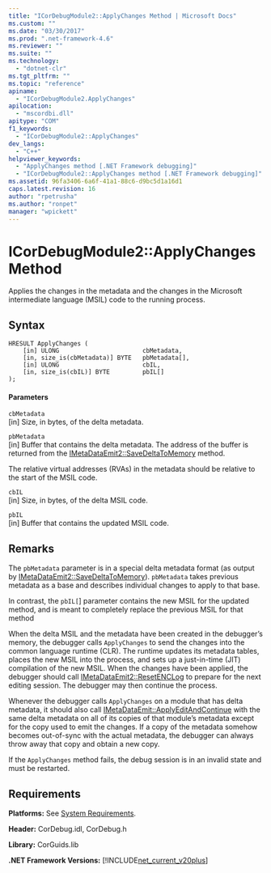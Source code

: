 ```yaml
---
title: "ICorDebugModule2::ApplyChanges Method | Microsoft Docs"
ms.custom: ""
ms.date: "03/30/2017"
ms.prod: ".net-framework-4.6"
ms.reviewer: ""
ms.suite: ""
ms.technology: 
  - "dotnet-clr"
ms.tgt_pltfrm: ""
ms.topic: "reference"
apiname: 
  - "ICorDebugModule2.ApplyChanges"
apilocation: 
  - "mscordbi.dll"
apitype: "COM"
f1_keywords: 
  - "ICorDebugModule2::ApplyChanges"
dev_langs: 
  - "C++"
helpviewer_keywords: 
  - "ApplyChanges method [.NET Framework debugging]"
  - "ICorDebugModule2::ApplyChanges method [.NET Framework debugging]"
ms.assetid: 96fa3406-6a6f-41a1-88c6-d9bc5d1a16d1
caps.latest.revision: 16
author: "rpetrusha"
ms.author: "ronpet"
manager: "wpickett"
---
```

# ICorDebugModule2::ApplyChanges Method
Applies the changes in the metadata and the changes in the Microsoft intermediate language (MSIL) code to the running process.  
  
## Syntax  
  
```  
HRESULT ApplyChanges (  
    [in] ULONG                       cbMetadata,  
    [in, size_is(cbMetadata)] BYTE   pbMetadata[],  
    [in] ULONG                       cbIL,  
    [in, size_is(cbIL)] BYTE         pbIL[]  
);  
```  
  
#### Parameters  
 `cbMetadata`  
 [in] Size, in bytes, of the delta metadata.  
  
 `pbMetadata`  
 [in] Buffer that contains the delta metadata. The address of the buffer is returned from the [IMetaDataEmit2::SaveDeltaToMemory](../../../../docs/framework/unmanaged-api/metadata/imetadataemit2-savedeltatomemory-method.md) method.  
  
 The relative virtual addresses (RVAs) in the metadata should be relative to the start of the MSIL code.  
  
 `cbIL`  
 [in] Size, in bytes, of the delta MSIL code.  
  
 `pbIL`  
 [in] Buffer that contains the updated MSIL code.  
  
## Remarks  
 The `pbMetadata` parameter is in a special delta metadata format (as output by [IMetaDataEmit2::SaveDeltaToMemory](../../../../docs/framework/unmanaged-api/metadata/imetadataemit2-savedeltatomemory-method.md)). `pbMetadata` takes previous metadata as a base and describes individual changes to apply to that base.  
  
 In contrast, the `pbIL[`] parameter contains the new MSIL for the updated method, and is meant to completely replace the previous MSIL for that method  
  
 When the delta MSIL and the metadata have been created in the debugger’s memory, the debugger calls `ApplyChanges` to send the changes into the common language runtime (CLR). The runtime updates its metadata tables, places the new MSIL into the process, and sets up a just-in-time (JIT) compilation of the new MSIL. When the changes have been applied, the debugger should call [IMetaDataEmit2::ResetENCLog](../../../../docs/framework/unmanaged-api/metadata/imetadataemit2-resetenclog-method.md) to prepare for the next editing session. The debugger may then continue the process.  
  
 Whenever the debugger calls `ApplyChanges` on a module that has delta metadata, it should also call [IMetaDataEmit::ApplyEditAndContinue](../../../../docs/framework/unmanaged-api/metadata/imetadataemit-applyeditandcontinue-method.md) with the same delta metadata on all of its copies of that module’s metadata except for the copy used to emit the changes. If a copy of the metadata somehow becomes out-of-sync with the actual metadata, the debugger can always throw away that copy and obtain a new copy.  
  
 If the `ApplyChanges` method fails, the debug session is in an invalid state and must be restarted.  
  
## Requirements  
 **Platforms:** See [System Requirements](../../../../docs/framework/getting-started/system-requirements.md).  
  
 **Header:** CorDebug.idl, CorDebug.h  
  
 **Library:** CorGuids.lib  
  
 **.NET Framework Versions:** [!INCLUDE[net_current_v20plus](../../../../includes/net-current-v20plus-md.md)]